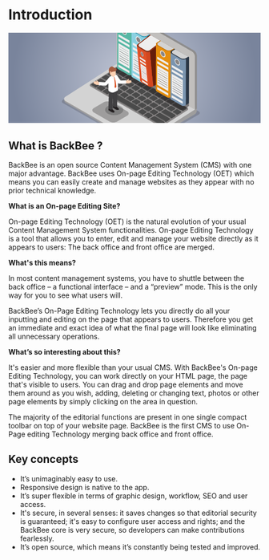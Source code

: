 # Introduction

![Docs introduction](img/tutorial_introduction.png "Docs introduction")

## What is BackBee ?

BackBee is an open source Content Management System (CMS) with one major advantage. BackBee uses On-page Editing Technology (OET) which means you can easily create and manage websites as they appear with no prior technical knowledge.

**What is an On-page Editing Site?**

On-page Editing Technology (OET) is the natural evolution of your usual Content Management System functionalities. On-page Editing Technology is a tool that allows you to enter, edit and manage your website directly as it appears to users: The back office and front office are merged.

**What's this means?**

In most content management systems, you have to shuttle between the back office – a functional interface – and a “preview” mode. This is the only way for you to see what users will.

BackBee’s On-Page Editing Technology lets you directly do all your inputting and editing on the page that appears to users. Therefore you get an immediate and exact idea of what the final page will look like eliminating all unnecessary operations.

**What’s so interesting about this?**

It's easier and more flexible than your usual CMS. With BackBee's On-page Editing Technology, you can work directly on your HTML page, the page that's visible to users. You can drag and drop page elements and move them around as you wish, adding, deleting or changing text, photos or other page elements by simply clicking on the area in question.

The majority of the editorial functions are present in one single compact toolbar on top of your website page. BackBee is the first CMS to use On-Page editing Technology merging back office and front office.

## Key concepts

* It’s unimaginably easy to use.
* Responsive design is native to the app.
* It’s super flexible in terms of graphic design, workflow, SEO and user access.
* It's secure, in several senses: it saves changes so that editorial security is guaranteed; it's easy to configure user access and rights; and the BackBee core is very secure, so developers can make contributions fearlessly.
* It’s open source, which means it’s constantly being tested and improved.
